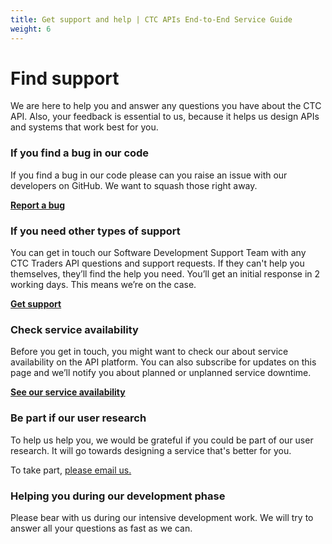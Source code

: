 ```yaml
---
title: Get support and help | CTC APIs End-to-End Service Guide
weight: 6
---
```


# Find support
<!--- Section owner: MTD Programme --->

We are here to help you and answer any questions you have about the CTC API. Also, your feedback is essential to us, because it helps us design APIs and systems that work best for you. 

### If you find a bug in our code

If you find a bug in our code please can you raise an issue with our developers on GitHub. We want to squash those right away. 

**[Report a bug](https://github.com/hmrc/common-transit-convention-traders/issues)**

### If you need other types of support 

You can get in touch our Software Development Support Team with any CTC Traders API questions and support requests. If they can't help you themselves, they’ll find the help you need. You’ll get an initial response in 2 working days. This means we’re on the case. 

**[Get support](https://developer.service.hmrc.gov.uk/developer/support)**

### Check service availability

Before you get in touch, you might want to check our about service availability on the API platform. You can also subscribe for updates on this page and we’ll notify you about planned or unplanned service downtime. 

**[See our service availability](https://api-platform-status.production.tax.service.gov.uk/?_ga=2.145121908.112811846.1587044117-960820992.1580203223)** 

### Be part if our user research

To help us help you, we would be grateful if you could be part of our user research. It will go towards designing a service that's better for you.

To take part, [please email us.](mailto:sdsteam@hmrc.gsi.gov.uk)


### Helping you during our development phase

Please bear with us during our intensive development work. We will try to answer all your questions as fast as we can. 
